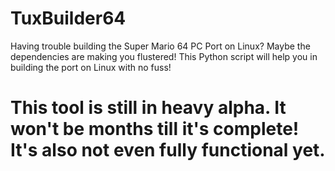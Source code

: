# TuxBuilder64

Having trouble building the Super Mario 64 PC Port on Linux? Maybe the dependencies are making you flustered! This Python script will help you in building the port on Linux with no fuss!

# This tool is still in heavy alpha. It won't be months till it's complete! It's also not even fully functional yet.
